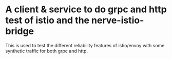 # A client & service to do grpc and http test of istio and the nerve-istio-bridge

This is used to test the different reliability features of istio/envoy with some synthetic traffic for both grpc and http.
